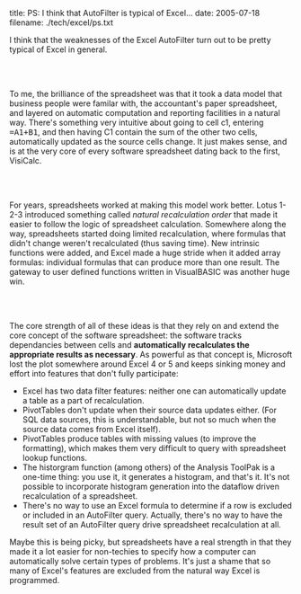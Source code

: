title: PS: I think that AutoFilter is typical of Excel...
date: 2005-07-18
filename: ./tech/excel/ps.txt


I think that the weaknesses of the Excel AutoFilter turn out
to be pretty typical of Excel in general.

<br><Br>

To me, the brilliance of the spreadsheet was that it 
took a data model that business people were familar with,
the accountant's paper spreadsheet, and layered on automatic
computation and reporting facilities in a natural way. There's
something very intuitive about going to cell c1, entering
<tt>=A1+B1</tt>, and then having C1 contain the sum of the other
two cells, automatically updated as the source cells change. It
just makes sense, and is at the very core of every software
spreadsheet dating back to the first, VisiCalc.

<br><Br>

For years, spreadsheets worked at making this model work better.
Lotus 1-2-3 introduced something called <i>natural recalculation
order</i> that made  it easier to follow the logic of spreadsheet
calculation. Somewhere along the way, spreadsheets started doing
limited recalculation, where formulas that didn't change weren't
recalculated (thus saving time). New intrinsic functions were added,
and Excel made a huge stride when it added array formulas: individual
formulas that can produce more than one result. The gateway to user
defined functions written in VisualBASIC was another huge win.

<br><br>

The core strength of all of these ideas is that they rely on and
extend the core concept of the software spreadsheet: the software
tracks dependancies between cells and <b>automatically recalculates
the appropriate results as necessary</b>. As powerful as that
concept is, Microsoft lost the plot somewhere around Excel 4 or 5 and
keeps sinking money and effort into features that don't fully 
participate:

<ul>
<li>Excel has two data filter features: neither one can automatically update
    a table as a part of recalculation.

<li>PivotTables don't update when their source data updates either. (For SQL
    data sources, this is understandable, but not so much when the source
    data comes from Excel itself).

<li>PivotTables produce tables with missing values (to improve the
    formatting), which makes them very difficult to query with 
    spreadsheet lookup functions.

<li>The historgram function (among others) of the Analysis ToolPak
    is a one-time thing: you use it, it generates a histogram, and
    that's it. It's not possible to incorporate histogram generation
    into the dataflow driven recalculation of a spreadsheet.

<li>There's no way to use an Excel formula to determine if a row
    is excluded or included in an AutoFilter query. Actually,
    there's no way to have the result set of an AutoFilter query
    drive spreadsheet recalculation at all.

</ul>

Maybe this is being picky, but spreadsheets have a real strength in that they
made it a lot easier for non-techies to specify how a computer can automatically
solve certain types of problems. It's just a shame that so many of Excel's
features are excluded from the natural way Excel is programmed.
